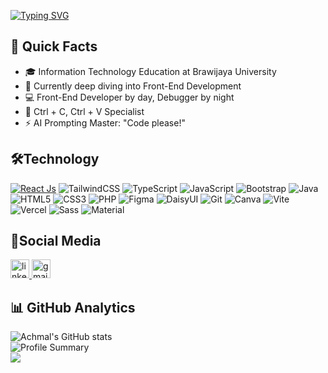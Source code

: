 [![Typing SVG](https://readme-typing-svg.demolab.com?font=Fira+Code&size=40&duration=2000&pause=1000&color=008FF7&width=1000&height=60&lines=Hello+Everyone%F0%9F%99%8C%F0%9F%8F%BC!!;I'm+Achmal+Pradipta+Aditama;Front+End+Developer)](https://git.io/typing-svg)

## 🚀 Quick Facts

- 🎓 Information Technology Education at Brawijaya University
- 🔭 Currently deep diving into Front-End Development
- 💻 Front-End Developer by day, Debugger by night
- 📌 Ctrl + C, Ctrl + V Specialist
- ⚡ AI Prompting Master: "Code please!"

## 🛠️Technology

[![React Js](https://img.shields.io/badge/-ReactJs-61DAFB?logo=react&logoColor=white&style=for-the-badge)](https://react.dev/)
![TailwindCSS](https://img.shields.io/badge/tailwindcss-%2338B2AC.svg?style=for-the-badge&logo=tailwind-css&logoColor=white)
![TypeScript](https://img.shields.io/badge/typescript-%23007ACC.svg?style=for-the-badge&logo=typescript&logoColor=white)
![JavaScript](https://img.shields.io/badge/javascript-%23323330.svg?style=for-the-badge&logo=javascript&logoColor=%23F7DF1E)
![Bootstrap](https://img.shields.io/badge/bootstrap-%238511FA.svg?style=for-the-badge&logo=bootstrap&logoColor=white)
![Java](https://img.shields.io/badge/java-%23ED8B00.svg?style=for-the-badge&logo=openjdk&logoColor=white)
![HTML5](https://img.shields.io/badge/html5-%23E34F26.svg?style=for-the-badge&logo=html5&logoColor=white)
![CSS3](https://img.shields.io/badge/css3-%231572B6.svg?style=for-the-badge&logo=css3&logoColor=white)
![PHP](https://img.shields.io/badge/php-%23777BB4.svg?style=for-the-badge&logo=php&logoColor=white)
![Figma](https://img.shields.io/badge/figma-%23323330.svg?style=for-the-badge&logo=figma&logoColor=white)
![DaisyUI](https://img.shields.io/badge/daisyui-5A0EF8?style=for-the-badge&logo=daisyui&logoColor=white)
![Git](https://img.shields.io/badge/git-%23F05033.svg?style=for-the-badge&logo=git&logoColor=white)
![Canva](https://img.shields.io/badge/Canva-%2300C4CC.svg?style=for-the-badge&logo=Canva&logoColor=white)
![Vite](https://img.shields.io/badge/vite-%23646CFF.svg?style=for-the-badge&logo=vite&logoColor=white)
![Vercel](https://img.shields.io/badge/vercel-%23000000.svg?style=for-the-badge&logo=vercel&logoColor=white)
![Sass](https://img.shields.io/badge/sass-%23CC6699.svg?style=for-the-badge&logo=sass&logoColor=white)
![Material](https://img.shields.io/badge/materialize-%23727272.svg?style=for-the-badge&logo=materialize&logoColor=white)


## 📱Social Media

<div align="left">
  <a href="https://www.linkedin.com/in/achmal-pradipta-aditama/" target="_blank">
    <img src="https://img.shields.io/static/v1?message=LinkedIn&logo=linkedin&label=&color=0077B5&logoColor=white&labelColor=&style=for-the-badge" height="30" alt="linkedin logo"  />
  </a>
  <a href="achmalpradiptaaditama@gmail.com" target="_blank">
    <img src="https://img.shields.io/static/v1?message=Gmail&logo=gmail&label=&color=D14836&logoColor=white&labelColor=&style=for-the-badge" height="30" alt="gmail logo"  />
  </a>
</div>

## 📊 GitHub Analytics

<div align="left">
  
  ![Achmal's GitHub stats](https://github-readme-stats.vercel.app/api?username=mamelilea&show_icons=true&theme=onedark)<br/>
  ![Profile Summary](https://github-profile-summary-cards.vercel.app/api/cards/profile-details?username=mamelilea&theme=tokyonight)<br/>
  ![](https://github-readme-stats.vercel.app/api/top-langs/?username=mamelilea&theme=react&hide_border=false&include_all_commits=true&count_private=true&layout=compact)<br/>
</div>

###
